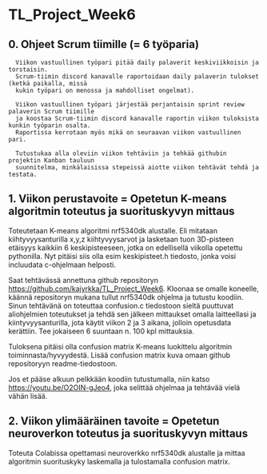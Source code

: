 # TL_Project_Week6

## 0. Ohjeet Scrum tiimille (= 6 työparia) 
	  Viikon vastuullinen työpari pitää daily palaverit keskiviikkoisin ja torstaisin.
	  Scrum-tiimin discord kanavalle raportoidaan daily palaverin tulokset (ketkä paikalla, missä
	  kukin työpari on menossa ja mahdolliset ongelmat). 
	  
	  Viikon vastuullinen työpari järjestää perjantaisin sprint review palaverin Scrum tiimille
	  ja koostaa Scrum-tiimin discord kanavalle raportin viikon tuloksista kunkin työparin osalta.
	  Raportissa kerrotaan myös mikä on seuraavan viikon vastuullinen pari.	  
	  
	  Tutustukaa alla oleviin viikon tehtäviin ja tehkää githubin projektin Kanban tauluun 
	  suunnitelma, minkälaisissa stepeissä aiotte viikon tehtävät tehdä ja testata. 

## 1. Viikon perustavoite = Opetetun K-means algoritmin toteutus ja suorituskyvyn mittaus

Toteutetaan K-means algoritmi nrf5340dk alustalle. Eli mitataan kiihtyvyysanturilla x,y,z
kiihtyvyysarvot ja lasketaan tuon 3D-pisteen etäisyys kaikkiin 6 keskipisteeseen, jotka
on edellisellä viikolla opetettu pythonilla. Nyt pitäisi siis olla esim keskipisteet.h
tiedosto, jonka voisi incluudata c-ohjelmaan helposti.

Saat tehtävässä annettuna github repositoryn https://github.com/kajyrkka/TL_Project_Week6. 
Kloonaa se omalle koneelle, käännä repositoryn mukana tullut nrf5340dk ohjelma ja tutustu
koodiin. Sinun tehtävänä on toteuttaa confusion.c tiedostoon sieltä puuttuvat aliohjelmien
toteutukset ja tehdä sen jälkeen mittaukset omalla laitteellasi ja kiintyvyysanturilla,
jota käytit viikon 2 ja 3 aikana, jolloin opetusdata kerättiin. Tee jokaiseen 6 suuntaan
n. 100 kpl mittauksia.

Tuloksena pitäisi olla confusion matrix K-means luokittelu algoritmin toiminnasta/hyvyydestä.
Lisää confusion matrix kuva omaan github repositoryyn readme-tiedostoon.

Jos et pääse alkuun pelkkään koodiin tutustumalla, niin katso https://youtu.be/O2OIN-gJeo4,
joka selittää ohjelmaa ja tehtävää vielä vähän lisää. 


## 2. Viikon ylimääräinen tavoite = Opetetun neuroverkon toteutus ja suorituskyvyn mittaus

Toteuta Colabissa opettamasi neuroverkko nrf5340dk alustalle ja mittaa algoritmin suorituskyky
laskemalla ja tulostamalla confusion matrix.


